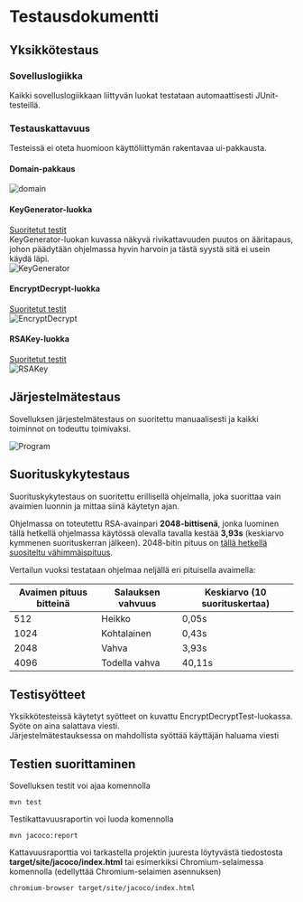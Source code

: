 # Testausdokumentti

## Yksikkötestaus

### Sovelluslogiikka

Kaikki sovelluslogiikkaan liittyvän luokat testataan automaattisesti JUnit-testeillä.

### Testauskattavuus

Testeissä ei oteta huomioon käyttöliittymän rakentavaa ui-pakkausta.

#### Domain-pakkaus
![domain](https://user-images.githubusercontent.com/46067482/139542840-64bc7355-f60a-42b7-b83d-1093119ca83c.png)

#### KeyGenerator-luokka
[Suoritetut testit](https://github.com/asianomainen/RSA-Encrypt-Decrypt-KeyGen-tiralabra/blob/main/RSAtool/src/tests/java/rsatoolapp/KeyGeneratorTest.java)  
KeyGenerator-luokan kuvassa näkyvä rivikattavuuden puutos on ääritapaus, johon päädytään ohjelmassa hyvin harvoin ja tästä syystä sitä ei usein käydä läpi.  
![KeyGenerator](https://user-images.githubusercontent.com/46067482/139542816-18b312b3-1ccd-46a5-9b50-11971c3939ad.png)

#### EncryptDecrypt-luokka
[Suoritetut testit](https://github.com/asianomainen/RSA-Encrypt-Decrypt-KeyGen-tiralabra/blob/main/RSAtool/src/tests/java/rsatoolapp/EncryptDecryptTest.java)  
![EncryptDecrypt](https://user-images.githubusercontent.com/46067482/139542820-2a885acb-b79a-4a4a-a131-a555ddc06190.png)

#### RSAKey-luokka
[Suoritetut testit](https://github.com/asianomainen/RSA-Encrypt-Decrypt-KeyGen-tiralabra/blob/main/RSAtool/src/tests/java/rsatoolapp/RSAKeyTest.java)  
![RSAKey](https://user-images.githubusercontent.com/46067482/139542822-adfa65e4-065e-4e7e-9b4e-cb8f07ac31a4.png)

## Järjestelmätestaus

Sovelluksen järjestelmätestaus on suoritettu manuaalisesti ja kaikki toiminnot on todeuttu toimivaksi.

![Program](https://user-images.githubusercontent.com/46067482/139543140-5d78b747-aa21-49b3-bd1b-22e3c013c997.png)

## Suorituskykytestaus
Suorituskykytestaus on suoritettu erillisellä ohjelmalla, joka suorittaa vain avaimien luonnin ja mittaa siinä käytetyn ajan.

Ohjelmassa on toteutettu RSA-avainpari **2048-bittisenä**, jonka luominen tällä hetkellä ohjelmassa käytössä olevalla tavalla kestää **3,93s** (keskiarvo kymmenen suorituskerran jälkeen). 2048-bitin pituus on [tällä hetkellä suositeltu vähimmäispituus](https://en.wikipedia.org/wiki/Key_size#Asymmetric_algorithm_key_lengths).

Vertailun vuoksi testataan ohjelmaa neljällä eri pituisella avaimella:

Avaimen pituus bitteinä | Salauksen vahvuus | Keskiarvo (10 suorituskertaa)|
-----|----------|-------------|
512 | Heikko | 0,05s |
1024 | Kohtalainen | 0,43s |
2048 | Vahva | 3,93s |
4096 | Todella vahva | 40,11s |

## Testisyötteet

Yksikkötesteissä käytetyt syötteet on kuvattu EncryptDecryptTest-luokassa. Syöte on aina salattava viesti.  
Järjestelmätestauksessa on mahdollista syöttää käyttäjän haluama viesti


## Testien suorittaminen

Sovelluksen testit voi ajaa komennolla

```
mvn test
```

Testikattavuusraportin voi luoda komennolla

```
mvn jacoco:report
```

Kattavuusraporttia voi tarkastella projektin juuresta löytyvästä tiedostosta **target/site/jacoco/index.html** tai esimerkiksi Chromium-selaimessa komennolla (edellyttää Chromium-selaimen asennuksen)

```
chromium-browser target/site/jacoco/index.html
```
